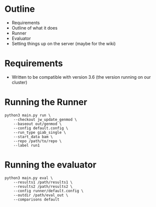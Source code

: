 # Outline

* Requirements
* Outline of what it does
* Runner
* Evaluator
* Setting things up on the server (maybe for the wiki)

# Requirements

* Written to be compatible with version 3.6 (the version running on our cluster)

# Running the Runner

```{python}
python3 main.py run \
    --checkout jw_update_genmod \
    --baseout out/genmod \
    --config default.config \
    --run_type giab_single \
    --start_data bam \
    --repo /path/to/repo \
    --label run1
```

# Running the evaluator

```{python}
python3 main.py eval \
    --results1 /path/results1 \
    --results2 /path/results2 \
    --config runner/default.config \
    --outdir /path/eval_out \
    --comparisons default
```